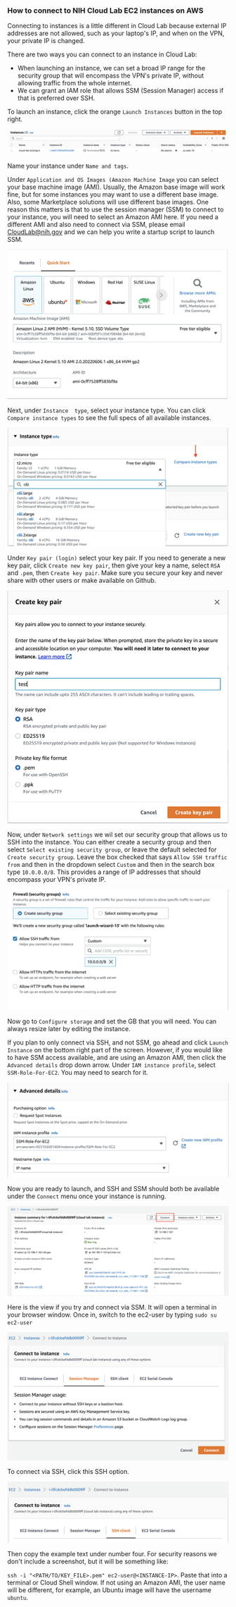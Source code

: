 ### How to connect to NIH Cloud Lab EC2 instances on AWS
Connecting to instances is a little different in Cloud Lab because external IP addresses are not allowed, such as your laptop's IP, and when on the VPN,
your private IP is changed. 

There are two ways you can connect to an instance in Cloud Lab:
+ When launching an instance, we can set a broad IP range for the security group that will encompass the VPN's private IP, without allowing traffic from the whole internet.
+ We can grant an IAM role that allows SSM (Session Manager) access if that is preferred over SSH.

To launch an instance, click the orange `Launch Instances` button in the top right. 

![launch_instance](/docs/images/launch_instance.png)

Name your instance under `Name and tags`.

Under `Application and OS Images (Amazon Machine Image` you can select your base machine image (AMI). Usually, the Amazon base image will work fine, but for some instances you may want to use a different base image. Also, some Marketplace solutions will use different base images. One reason this matters is that to use the session manager (SSM) to connect to your instance, you will need to select an Amazon AMI here. If you need a different AMI and also need to connect via SSM, please email CloudLab@nih.gov and we can help you write a startup script to launch SSM.

![AMI](/docs/images/AMI.png)

Next, under `Instance  type`, select your instance type. You can click `Compare instance types` to see the full specs of all available instances. 

![instance_type](/docs/images/instance_type.png)

Under `Key pair (login)` select your key pair. If you need to generate a new key pair, click `Create new key pair`, then give your key a name, select `RSA` and `.pem`, then `Create key pair`. Make sure you secure your key and never share with other users or make available on Github. 

![new_key](/docs/images/new_key.png)

Now, under `Network settings` we wil set our security group that allows us to SSH into the instance. You can either create a security group and then select `Select existing security group`, or leave the default selected for `Create security group`. Leave the box checked that says `Allow SSH traffic from` and then in the dropdown select `Custom` and then in the search box type `10.0.0.0/8`. This provides a range of IP addresses that should encompass your VPN's private IP. 

![security_group](/docs/images/security_group.png)

Now go to `Configure storage` and set the GB that you will need. You can always resize later by editing the instance.

If you plan to only connect via SSH, and not SSM, go ahead and click `Launch Instance` on the bottom right part of the screen. However, if you would like to have SSM access available, and are using an Amazon AMI, then click the `Advanced details` drop down arrow. Under `IAM instance profile`, select `SSM-Role-For-EC2`. You may need to search for it. 

![IAM](/docs/images/IAM_SSM_role.png)

Now you are ready to launch, and SSH and SSM should both be available under the `Connect` menu once your instance is running. 

![connect](/docs/images/connect_ec2.png)

Here is the view if you try and connect via SSM. It will open a terminal in your browser window. Once in, switch to the ec2-user by typing `sudo su ec2-user`

![SSM](/docs/images/SSM.png)

To connect via SSH, click this SSH option.

![SSH](/docs/images/SSH.png)

Then copy the example text under number four. For security reasons we don't include a screenshot, but it will be something like: 

`ssh -i "<PATH/TO/KEY_FILE>.pem" ec2-user@<INSTANCE-IP>`. Paste that into a terminal or Cloud Shell window. If not using an Amazon AMI, the user name will be different, for example, an Ubuntu image will have the username `ubuntu`. 




